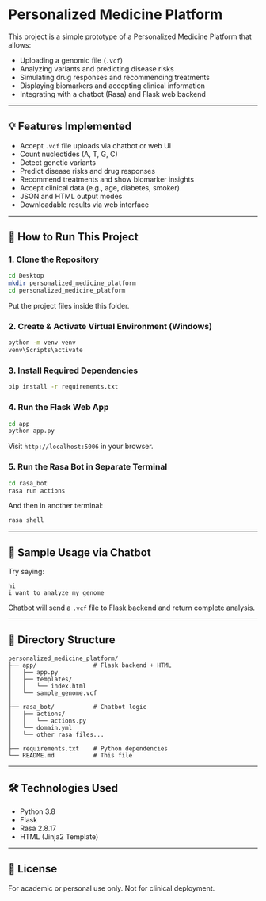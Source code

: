 # Personalized Medicine Platform

This project is a simple prototype of a Personalized Medicine Platform that allows:
- Uploading a genomic file (`.vcf`)
- Analyzing variants and predicting disease risks
- Simulating drug responses and recommending treatments
- Displaying biomarkers and accepting clinical information
- Integrating with a chatbot (Rasa) and Flask web backend

---

## 💡 Features Implemented

- Accept `.vcf` file uploads via chatbot or web UI
- Count nucleotides (A, T, G, C)
- Detect genetic variants
- Predict disease risks and drug responses
- Recommend treatments and show biomarker insights
- Accept clinical data (e.g., age, diabetes, smoker)
- JSON and HTML output modes
- Downloadable results via web interface

---

## 🚀 How to Run This Project

### 1. Clone the Repository
```bash
cd Desktop
mkdir personalized_medicine_platform
cd personalized_medicine_platform
```

Put the project files inside this folder.

### 2. Create & Activate Virtual Environment (Windows)
```bash
python -m venv venv
venv\Scripts\activate
```

### 3. Install Required Dependencies
```bash
pip install -r requirements.txt
```

### 4. Run the Flask Web App
```bash
cd app
python app.py
```
Visit `http://localhost:5006` in your browser.

### 5. Run the Rasa Bot in Separate Terminal
```bash
cd rasa_bot
rasa run actions
```
And then in another terminal:
```bash
rasa shell
```

---

## 🧬 Sample Usage via Chatbot

Try saying:
```
hi
i want to analyze my genome
```
Chatbot will send a `.vcf` file to Flask backend and return complete analysis.

---

## 📁 Directory Structure
```
personalized_medicine_platform/
├── app/                # Flask backend + HTML
│   ├── app.py
│   ├── templates/
│   │   └── index.html
│   └── sample_genome.vcf
│
├── rasa_bot/           # Chatbot logic
│   ├── actions/
│   │   └── actions.py
│   └── domain.yml
│   └── other rasa files...
│
├── requirements.txt    # Python dependencies
└── README.md           # This file
```

---

## 🛠 Technologies Used
- Python 3.8
- Flask
- Rasa 2.8.17
- HTML (Jinja2 Template)

---

## 📝 License
For academic or personal use only. Not for clinical deployment.

